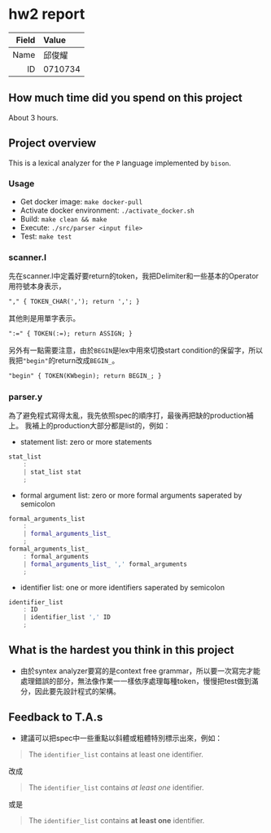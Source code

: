 # hw2 report

| Field | Value   |
| ----: | :------ |
|  Name | 邱俊耀  |
|    ID | 0710734 |

## How much time did you spend on this project

About 3 hours.

## Project overview

This is a lexical analyzer for the `P` language implemented by `bison`.

### Usage

- Get docker image: `make docker-pull`
- Activate docker environment: `./activate_docker.sh`
- Build: `make clean && make`
- Execute: `./src/parser <input file>`
- Test: `make test`

### scanner.l

先在scanner.l中定義好要return的token，我把Delimiter和一些基本的Operator用符號本身表示，

```yacc
"," { TOKEN_CHAR(','); return ','; }
```

其他則是用單字表示。

```yacc
":=" { TOKEN(:=); return ASSIGN; }
```

另外有一點需要注意，由於`BEGIN`是lex中用來切換start condition的保留字，所以我把`"begin"`的return改成`BEGIN_`。

```yacc
"begin" { TOKEN(KWbegin); return BEGIN_; }
```

### parser.y

為了避免程式寫得太亂，我先依照spec的順序打，最後再把缺的production補上。
我補上的production大部分都是list的，例如：

- statement list: zero or more statements

```lex
stat_list
    :  
    | stat_list stat
    ;
```

- formal argument list: zero or more formal arguments saperated by semicolon

```lex
formal_arguments_list
    : 
    | formal_arguments_list_
    ;
formal_arguments_list_
    : formal_arguments 
    | formal_arguments_list_ ',' formal_arguments
    ;
```

- identifier list: one or more identifiers saperated by semicolon

```lex
identifier_list
    : ID 
    | identifier_list ',' ID
    ;
```

## What is the hardest you think in this project

- 由於syntex analyzer要寫的是context free grammar，所以要一次寫完才能處理錯誤的部分，無法像作業一一樣依序處理每種token，慢慢把test做到滿分，因此要先設計程式的架構。

## Feedback to T.A.s

- 建議可以把spec中一些重點以斜體或粗體特別標示出來，例如：

> The `identifier_list` contains at least one identifier.

改成

> The `identifier_list` contains *at least one* identifier.

或是

> The `identifier_list` contains **at least one** identifier.
